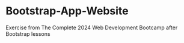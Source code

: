 # Bootstrap-App-Website
Exercise from The Complete 2024 Web Development Bootcamp after Bootstrap lessons
